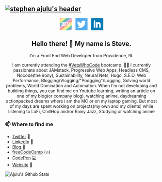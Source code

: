 ## [![stephen ajulu's header](https://github.com/stephenajulu/stephenajulu/blob/master/images/edited%20header.png)](https://stephenajulu.com)

<p align='center'>
<a href="https://dev.to/stephenajulu"><img height="40" src="./images/dev.png"></a>&nbsp;&nbsp;
<a href="https://twitter.com/stephenajulu"><img height="40" src="./images/twitter.png"></a>&nbsp;&nbsp;
<a href="https://www.linkedin.com/in/stephenajulu/"><img height="40" src="./images/linkedin.png"></a>
</p>

<h2 align="center">Hello there! 👋 My name is Steve.</h2>
<p align="center">I'm a Front End Web Developer from Providence, RI.</p>
<p align="center">I am currently attending the <a href="https://vetswhocode.io" target="_blank">#VetsWhoCode</a> bootcamp. 👨‍💻 
I currently passionate about JAMstack, Progressive Web Apps, Headless CMS, Nocode(the irony), Sustainability, Neural Nets, Hugo, S.E.O, Web Performance, Blogging/Vlogging/"Podgging"/Logging, Solving world problems, World Domination and Automation.
When I'm not developing and building things, you can find me on Youtube learning, writing an article on one of my blog(or company blog), watching anime, daydreaming actionpacked dreams where i am the MC or on my laptop gaming. But most of my days are spent working on projects(my own and my clients) while listening to LoFi, ChillHop and/or Rainy Jazz, Studying or watching anime</p>

### 📫 Where to find me
- [Twitter](https://twitter.com/sa_lamoureux) 🐤
- [LinkedIn](https://linkedin.com/in/steven-lamoureux) 💼
- [Blog](https://dev.to/sa_lamoureux) 📝
- [freeCodeCamp](https://www.freecodecamp.org/slamoureux) (🔥)
- [CodePen](https://www.codepen.io/s-lamoureux/) 💻
- [Website](https://www.wheresteve.codes) 🔗

![Ajulu's Github Stats](https://github-readme-stats.vercel.app/api?username=stephenajulu&show_icons=true&theme=radical)
